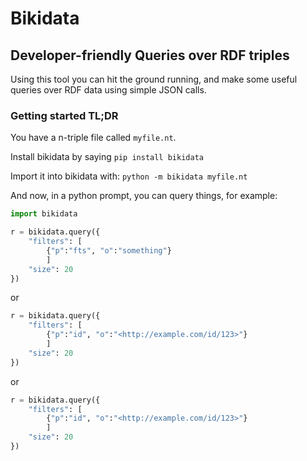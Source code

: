 # Bikidata

## Developer-friendly Queries over RDF triples

Using this tool you can hit the ground running, and make some useful queries over RDF data using simple JSON calls.

### Getting started TL;DR

You have a n-triple file called `myfile.nt`.

Install bikidata by saying `pip install bikidata`

Import it into bikidata with: `python -m bikidata myfile.nt`

And now, in a python prompt, you can query things, for example:

```python
import bikidata

r = bikidata.query({
    "filters": [
        {"p":"fts", "o":"something"}
        ]
    "size": 20
})
```

or

```python
r = bikidata.query({
    "filters": [
        {"p":"id", "o":"<http://example.com/id/123>"}
        ]
    "size": 20
})
```

or

```python
r = bikidata.query({
    "filters": [
        {"p":"id", "o":"<http://example.com/id/123>"}
        ]
    "size": 20
})
```
